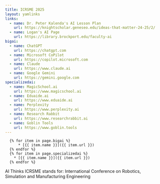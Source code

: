 ```yaml
---
title: ICRSME 2025 
layout: yamlinks
links:
  - name: Dr. Peter Kalenda's AI Lesson Plan
    url: https://knightscholar.geneseo.edu/ideas-that-matter-24-25/2/
  - name: Logan's AI Page
    url: https://library.brockport.edu/faculty-ai
bigai:
  - name: ChatGPT
    url: https://chatgpt.com
  - name: Microsoft CoPilot
    url: https://copilot.microsoft.com
  - name: Claude
    url: https://www.claude.ai
  - name: Google Gemini
    url: https://gemini.google.com
specializedai:
  - name: MagicSchool.ai
    url: https://www.magicschool.ai
  - name: Eduaide.ai
    url: https://www.eduaide.ai
  - name: Perplexity
    url: https://www.perplexity.ai
  - name: Research Rabbit
    url: https://www.researchrabbit.ai
  - name: Goblin Tools
    url: https://www.goblin.tools
---
```

	  {% for item in page.bigai %}
		  * [{{ item.name }}]({{ item.url }})
	  {% endfor %}
	  {% for item in page.specializedai %}
	    * [{{ item.name }}]({{ item.url }})
	  {% endfor %}

AI Thinks ICRSME stands for: International Conference on Robotics, Simulation and Manufacturing Engineering
